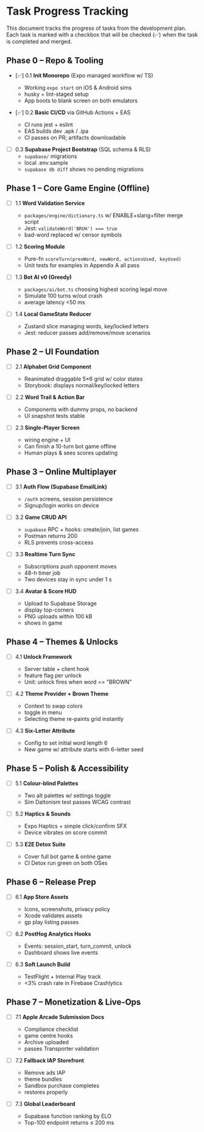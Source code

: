# Task Progress Tracking

This document tracks the progress of tasks from the development plan. Each task is marked with a checkbox that will be checked (✅) when the task is completed and merged.

## Phase 0 – Repo & Tooling

- [✅] 0.1 **Init Monorepo** (Expo managed workflow w/ TS)
  - Working `expo start` on iOS & Android sims
  - husky + lint-staged setup
  - App boots to blank screen on both emulators

- [✅] 0.2 **Basic CI/CD** via GitHub Actions + EAS
  - CI runs jest + eslint
  - EAS builds dev .apk / .ipa
  - CI passes on PR; artifacts downloadable

- [ ] 0.3 **Supabase Project Bootstrap** (SQL schema & RLS)
  - `supabase/` migrations
  - local .env.sample
  - `supabase db diff` shows no pending migrations

## Phase 1 – Core Game Engine (Offline)

- [ ] 1.1 **Word Validation Service**
  - `packages/engine/dictionary.ts` w/ ENABLE+slang+filter merge script
  - Jest: `validateWord('BRUH') === true`
  - bad-word replaced w/ censor symbols

- [ ] 1.2 **Scoring Module**
  - Pure-fn `scoreTurn(prevWord, newWord, actionsUsed, keyUsed)`
  - Unit tests for examples in Appendix A all pass

- [ ] 1.3 **Bot AI v0 (Greedy)**
  - `packages/ai/bot.ts` choosing highest scoring legal move
  - Simulate 100 turns w/out crash
  - average latency <50 ms

- [ ] 1.4 **Local GameState Reducer**
  - Zustand slice managing words, key/locked letters
  - Jest: reducer passes add/remove/move scenarios

## Phase 2 – UI Foundation

- [ ] 2.1 **Alphabet Grid Component**
  - Reanimated draggable 5×6 grid w/ color states
  - Storybook: displays normal/key/locked letters

- [ ] 2.2 **Word Trail & Action Bar**
  - Components with dummy props, no backend
  - UI snapshot tests stable

- [ ] 2.3 **Single-Player Screen**
  - wiring engine + UI
  - Can finish a 10-turn bot game offline
  - Human plays & sees scores updating

## Phase 3 – Online Multiplayer

- [ ] 3.1 **Auth Flow (Supabase EmailLink)**
  - `/auth` screens, session persistence
  - Signup/login works on device

- [ ] 3.2 **Game CRUD API**
  - `supabase` RPC + hooks: create/join, list games
  - Postman returns 200
  - RLS prevents cross-access

- [ ] 3.3 **Realtime Turn Sync**
  - Subscriptions push opponent moves
  - 48-h timer job
  - Two devices stay in sync under 1 s

- [ ] 3.4 **Avatar & Score HUD**
  - Upload to Supabase Storage
  - display top-corners
  - PNG uploads within 100 kB
  - shows in game

## Phase 4 – Themes & Unlocks

- [ ] 4.1 **Unlock Framework**
  - Server table + client hook
  - feature flag per unlock
  - Unit: unlock fires when word == "BROWN"

- [ ] 4.2 **Theme Provider + Brown Theme**
  - Context to swap colors
  - toggle in menu
  - Selecting theme re-paints grid instantly

- [ ] 4.3 **Six-Letter Attribute**
  - Config to set initial word length 6
  - New game w/ attribute starts with 6-letter seed

## Phase 5 – Polish & Accessibility

- [ ] 5.1 **Colour-blind Palettes**
  - Two alt palettes w/ settings toggle
  - Sim Daltonism test passes WCAG contrast

- [ ] 5.2 **Haptics & Sounds**
  - Expo Haptics + simple click/confirm SFX
  - Device vibrates on score commit

- [ ] 5.3 **E2E Detox Suite**
  - Cover full bot game & online game
  - CI Detox run green on both OSes

## Phase 6 – Release Prep

- [ ] 6.1 **App Store Assets**
  - Icons, screenshots, privacy policy
  - Xcode validates assets
  - gp play listing passes

- [ ] 6.2 **PostHog Analytics Hooks**
  - Events: session_start, turn_commit, unlock
  - Dashboard shows live events

- [ ] 6.3 **Soft Launch Build**
  - TestFlight + Internal Play track
  - <3% crash rate in Firebase Crashlytics

## Phase 7 – Monetization & Live-Ops

- [ ] 7.1 **Apple Arcade Submission Docs**
  - Compliance checklist
  - game centre hooks
  - Archive uploaded
  - passes Transporter validation

- [ ] 7.2 **Fallback IAP Storefront**
  - Remove ads IAP
  - theme bundles
  - Sandbox purchase completes
  - restores properly

- [ ] 7.3 **Global Leaderboard**
  - Supabase function ranking by ELO
  - Top-100 endpoint returns ≤ 200 ms 